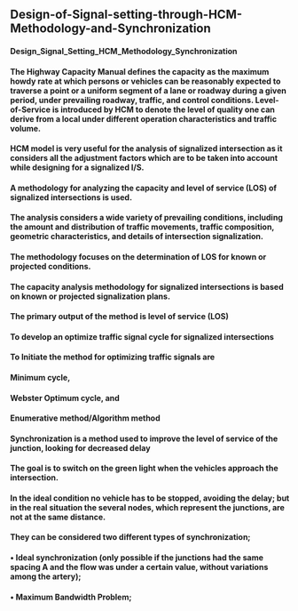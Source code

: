 ## Design-of-Signal-setting-through-HCM-Methodology-and-Synchronization
#### Design_Signal_Setting_HCM_Methodology_Synchronization
#### The Highway Capacity Manual defines the capacity as the maximum howdy rate at which persons or vehicles can be reasonably expected to traverse a point or a uniform segment of a lane or roadway during a given period, under prevailing roadway, traffic, and control conditions. Level-of-Service is introduced by HCM to denote the level of quality one can derive from a local under different operation characteristics and traffic volume.
#### HCM model is very useful for the analysis of signalized intersection as it considers all the adjustment factors which are to be taken into account while designing for a signalized I/S.
#### A methodology for analyzing the capacity and level of service (LOS) of signalized intersections is used. 
#### The analysis considers a wide variety of prevailing conditions, including the amount and distribution of traffic movements, traffic composition, geometric characteristics, and details of intersection signalization. 
#### The methodology focuses on the determination of LOS for known or projected conditions. 
#### The capacity analysis methodology for signalized intersections is based on known or projected signalization plans.
#### The primary output of the method is level of service (LOS) 
#### To develop an optimize traffic signal cycle for signalized intersections
#### To Initiate the method for optimizing traffic signals are
#### Minimum cycle,
#### Webster Optimum cycle, and
#### Enumerative method/Algorithm method
#### Synchronization is a method used to improve the level of service of the junction, looking for decreased delay
#### The goal is to switch on the green light when the vehicles approach the intersection. 
#### In the ideal condition no vehicle has to be stopped, avoiding the delay; but in the real situation the several nodes, which represent the junctions, are not at the same distance.
#### They can be considered two different types of synchronization;
 #### • Ideal synchronization (only possible if the junctions had the same spacing A and the 	flow was under a certain value, without variations among the artery);
 #### • Maximum Bandwidth Problem;
